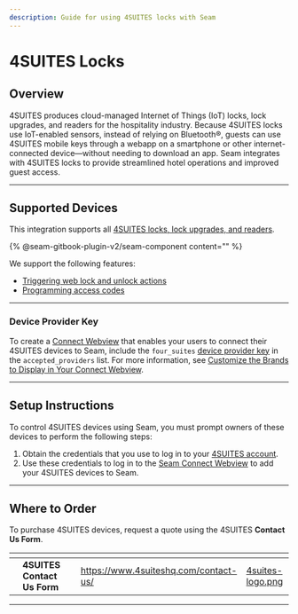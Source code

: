 ```yaml
---
description: Guide for using 4SUITES locks with Seam
---
```


# 4SUITES Locks

## Overview

4SUITES produces cloud-managed Internet of Things (IoT) locks, lock upgrades, and readers for the hospitality industry. Because 4SUITES locks use IoT-enabled sensors, instead of relying on Bluetooth®, guests can use 4SUITES mobile keys through a webapp on a smartphone or other internet-connected device—without needing to download an app. Seam integrates with 4SUITES locks to provide streamlined hotel operations and improved guest access.

***

## Supported Devices

This integration supports all [4SUITES locks, lock upgrades, and readers](https://www.4suiteshq.com/products/).

{% @seam-gitbook-plugin-v2/seam-component content="<seam-supported-device-table
  endpoint="https://connect.getseam.com"
  publishable-key="seam_pk1J0Bgui_oYEuzDhOqUzSBkrPmrNsUuKL"
  user-identifier-key="c6e74334-eb31-4719-b679-d84cf1c07d9c"
  manufacturers='["4SUITES"]'
/>" %}

We support the following features:

* [Triggering web lock and unlock actions](../../products/smart-locks/lock-and-unlock.md)
* [Programming access codes](../../products/smart-locks/access-codes/)

***

### Device Provider Key

To create a [Connect Webview](../../core-concepts/connect-webviews/) that enables your users to connect their 4SUITES devices to Seam, include the `four_suites` [device provider key](../../api-clients/connect_webviews/#device-provider-keys) in the `accepted_providers` list. For more information, see [Customize the Brands to Display in Your Connect Webview](../../core-concepts/connect-webviews/customizing-connect-webviews.md#customize-the-brands-to-display-in-your-connect-webviews).

***

## Setup Instructions

To control 4SUITES devices using Seam, you must prompt owners of these devices to perform the following steps:

1. Obtain the credentials that you use to log in to your [4SUITES account](https://app.4suites.nl/auth/login).
2. Use these credentials to log in to the [Seam Connect Webview](../../core-concepts/connect-webviews/) to add your 4SUITES devices to Seam.

***

## Where to Order

To purchase 4SUITES devices, request a quote using the 4SUITES **Contact Us Form**.

<table data-view="cards"><thead><tr><th></th><th></th><th></th><th data-hidden data-card-target data-type="content-ref"></th><th data-hidden data-card-cover data-type="files"></th></tr></thead><tbody><tr><td></td><td><strong>4SUITES Contact Us Form</strong></td><td></td><td><a href="https://www.4suiteshq.com/contact-us/">https://www.4suiteshq.com/contact-us/</a></td><td><a href="../../.gitbook/assets/4suites-logo.png">4suites-logo.png</a></td></tr></tbody></table>

***

